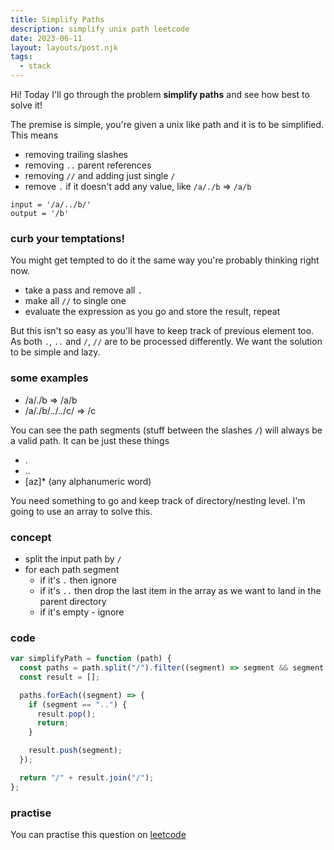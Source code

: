 ```yaml
---
title: Simplify Paths
description: simplify unix path leetcode
date: 2023-06-11
layout: layouts/post.njk
tags:
  - stack
---
```


Hi! Today I'll go through the problem **simplify paths** and see how best to solve it!

The premise is simple, you're given a unix like path and it is to be simplified. This means

- removing trailing slashes
- removing `..` parent references
- removing `//` and adding just single `/`
- remove `.` if it doesn't add any value, like `/a/./b` => `/a/b`

```
input = '/a/../b/'
output = '/b'
```

### curb your temptations!

You might get tempted to do it the same way you're probably thinking right now.

- take a pass and remove all `.`
- make all `//` to single one
- evaluate the expression as you go and store the result, repeat

But this isn't so easy as you'll have to keep track of previous element too. As both `.`, `..` and `/`, `//` are to be processed differently. We want the solution to be simple and lazy.

### some examples

- /a/./b => /a/b
- /a/./b/../../c/ => /c

You can see the path segments (stuff between the slashes `/`) will always be a valid path. It can be just these things

- .
- ..
- [az]\* (any alphanumeric word)

You need something to go and keep track of directory/nesting level. I'm going to use an array to solve this.

### concept

- split the input path by `/`
- for each path segment
  - if it's `.` then ignore
  - if it's `..` then drop the last item in the array as we want to land in the parent directory
  - if it's empty - ignore

### code

```javascript
var simplifyPath = function (path) {
  const paths = path.split("/").filter((segment) => segment && segment !== "."); // ignoring . and empty for samples like //
  const result = [];

  paths.forEach((segment) => {
    if (segment == "..") {
      result.pop();
      return;
    }

    result.push(segment);
  });

  return "/" + result.join("/");
};
```

### practise

You can practise this question on [leetcode](https://leetcode.com/problems/simplify-path/)
